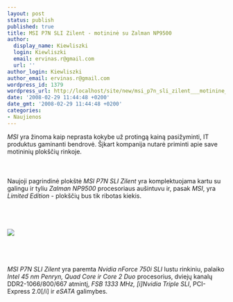```yaml
---
layout: post
status: publish
published: true
title: MSI P7N SLI Zilent - motininė su Zalman NP9500
author:
  display_name: Kiewliszki
  login: Kiewliszki
  email: ervinas.r@gmail.com
  url: ''
author_login: Kiewliszki
author_email: ervinas.r@gmail.com
wordpress_id: 1379
wordpress_url: http://localhost/site/new/msi_p7n_sli_zilent___motinine_su_zalman_np9500/
date: '2008-02-29 11:44:48 +0200'
date_gmt: '2008-02-29 11:44:48 +0200'
categories:
- Naujienos
---
```

<p><i>MSI</i> yra žinoma kaip neprasta kokybe už protingą kainą pasižyminti, IT produktus gaminanti bendrovė. Šįkart kompanija nutarė priminti apie save motininių plokščių rinkoje.<br />
<br><br />
<br>Naujoji pagrindinė plokštė <i>MSI P7N SLI Zilent</i> yra komplektuojama kartu su galingu ir tyliu <i>Zalman NP9500</i> procesoriaus aušintuvu ir, pasak <i>MSI</i>, yra <i>Limited Edition</i> - plokščių bus tik ribotas kiekis.<br />
<br><br />
<br><br><img src="http://www.technews.lt/upl/Failai/msi_p7n-zilent_bundle.jpg"><br><br />
<br><br />
<br><i>MSI P7N SLI Zilent</i> yra paremta <i>Nvidia nForce 750i SLI</i> lustu rinkiniu, palaiko <i>Intel 45 nm Penryn, Quad Core ir Core 2 Duo</i> procesorius, dviejų kanalų DDR2-1066/800/667 atmintį, <i>FSB 1333 MHz, [i]Nvidia Triple SLI</i>, PCI-Express 2.0[/i] ir <i>eSATA</i> galimybes.<br />
<br><br />
<br></p>
